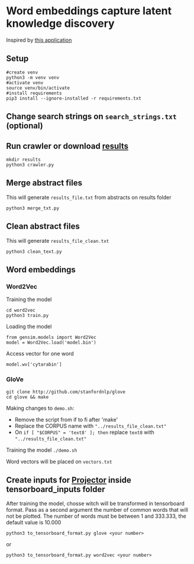 # Word embeddings capture latent knowledge discovery
Inspired by [this application](https://github.com/materialsintelligence/mat2vec)

## Setup
```
#create venv
python3 -m venv venv
#activate venv
source venv/bin/activate
#install requirements
pip3 install --ignore-installed -r requirements.txt
```

## Change search strings on `search_strings.txt` (optional)

## Run crawler or download [results](https://drive.google.com/drive/folders/1Ryx6QjV0FIAD19mPBF4lTkMWfKo_CH4G?usp=sharing)
```
mkdir results
python3 crawler.py
```

## Merge abstract files
This will generate `results_file.txt` from abstracts on results folder
```
python3 merge_txt.py
```

## Clean abstract files
This will generate `results_file_clean.txt`
```
python3 clean_text.py
```
## Word embeddings

### Word2Vec
Training the model
```
cd word2vec
python3 train.py
```
Loading the model
```
from gensim.models import Word2Vec
model = Word2Vec.load('model.bin')
```
Access vector for one word
```
model.wv['cytarabin']
```

### GloVe
```
git clone http://github.com/stanfordnlp/glove
cd glove && make
```
Making changes to `demo.sh`:
- Remove the script from if to fi after 'make'
- Replace the CORPUS name with `"../results_file_clean.txt"`
- On `if [ "$CORPUS" = 'text8' ]; then` replace `text8` with `"../results_file_clean.txt"`

Training the model
```./demo.sh```

Word vectors will be placed on `vectors.txt` 

## Create inputs for [Projector](https://projector.tensorflow.org/) inside tensorboard_inputs folder 
After training the model, chosse witch will be transformed in tensorboard format. Pass as a second argument the number of common words that will not be plotted. The number of words must be between 1 and 333.333, the default value is 10.000
```
python3 to_tensorboard_format.py glove <your number>
```

or

```
python3 to_tensorboard_format.py word2vec <your number>
```


